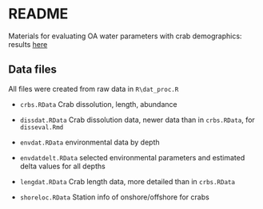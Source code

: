 # README

Materials for evaluating OA water parameters with crab demographics: results [here](https://fawda123.github.io/crab_eval/results.pdf)

## Data files

All files were created from raw data in `R\dat_proc.R`

* `crbs.RData` Crab dissolution, length, abundance

* `dissdat.RData` Crab dissolution data, newer data than in `crbs.RData`, for `disseval.Rmd`

* `envdat.RData` environmental data by depth

* `envdatdelt.RData` selected environmental parameters and estimated delta values for all depths

* `lengdat.RData` Crab length data, more detailed than in `crbs.RData`

* `shoreloc.RData` Station info of onshore/offshore for crabs
